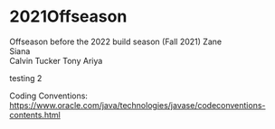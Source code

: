 # 2021Offseason
Offseason before the 2022 build season (Fall 2021)
Zane 
<br /> Siana <br />
Calvin Tucker
Tony
Ariya

testing 2

Coding Conventions: https://www.oracle.com/java/technologies/javase/codeconventions-contents.html
